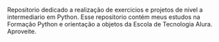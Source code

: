 Repositorio dedicado a realização de exercicios e projetos de nivel a intermediario em Python.
Esse repositorio contém meus estudos na Formação Python e orientação a objetos da Escola de Tecnologia Alura.
Aproveite.
